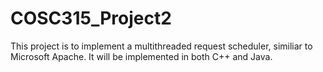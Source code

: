 # COSC315_Project2

This project is to implement a multithreaded request scheduler, similiar to Microsoft Apache. It will be implemented in both C++ and Java.
